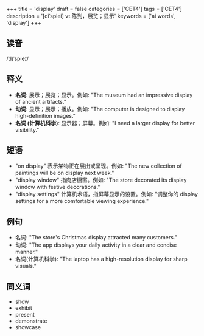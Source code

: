 +++
title = 'display'
draft = false
categories = ['CET4']
tags = ['CET4']
description = '[diˈsplei] vt.陈列，展览；显示'
keywords = ['ai words', 'display']
+++

## 读音
/dɪˈspleɪ/

## 释义
- **名词**: 展示；展览；显示。例如: "The museum had an impressive display of ancient artifacts."
- **动词**: 显示；展示；播放。例如: "The computer is designed to display high-definition images."
- **名词 (计算机科学)**: 显示器；屏幕。例如: "I need a larger display for better visibility."

## 短语
- "on display" 表示某物正在展出或呈现。例如: "The new collection of paintings will be on display next week."
- "display window" 指商店橱窗。例如: "The store decorated its display window with festive decorations."
- "display settings" 计算机术语，指屏幕显示的设置。例如: "调整你的 display settings for a more comfortable viewing experience."

## 例句
- 名词: "The store's Christmas display attracted many customers."
- 动词: "The app displays your daily activity in a clear and concise manner."
- 名词(计算机科学): "The laptop has a high-resolution display for sharp visuals."

## 同义词
- show
- exhibit
- present
- demonstrate
- showcase
